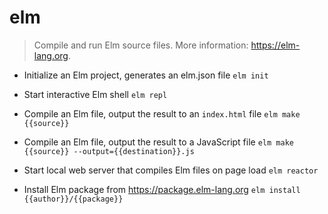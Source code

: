 # elm
> Compile and run Elm source files.
> More information: <https://elm-lang.org>.

- Initialize an Elm project, generates an elm.json file
`elm init`

- Start interactive Elm shell
`elm repl`

- Compile an Elm file, output the result to an `index.html` file
`elm make {{source}}`

- Compile an Elm file, output the result to a JavaScript file
`elm make {{source}} --output={{destination}}.js`

- Start local web server that compiles Elm files on page load
`elm reactor`

- Install Elm package from https://package.elm-lang.org
`elm install {{author}}/{{package}}`
